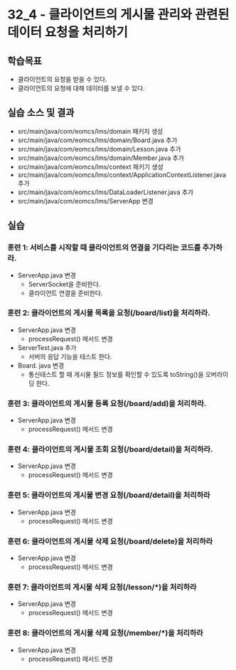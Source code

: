# 32_4 - 클라이언트의 게시물 관리와 관련된 데이터 요청을 처리하기

## 학습목표

- 클라이언트의 요청을 받을 수 있다.
- 클라이언트의 요청에 대해 데이터를 보낼 수 있다.  

## 실습 소스 및 결과

- src/main/java/com/eomcs/lms/domain 패키지 생성
- src/main/java/com/eomcs/lms/domain/Board.java 추가
- src/main/java/com/eomcs/lms/domain/Lesson.java 추가
- src/main/java/com/eomcs/lms/domain/Member.java 추가
- src/main/java/com/eomcs/lms/context 패키기 생성
- src/main/java/com/eomcs/lms/context/ApplicationContextListener.java 추가
- src/main/java/com/eomcs/lms/DataLoaderListener.java 추가
- src/main/java/com/eomcs/lms/ServerApp 변경

## 실습  

### 훈련 1: 서비스를 시작할 때 클라이언트의 연결을 기다리는 코드를 추가하라. 

- ServerApp.java 변경
  - ServerSocket을 준비한다. 
  - 클라이언트 연결을 준비한다. 
  
  
### 훈련 2: 클라이언트의 게시물 목록을 요청(/board/list)을 처리하라.
- ServerApp.java 변경
  - processRequest() 메서드 변경 
- ServerTest.java 추가
  - 서버의 응답 기능을 테스트 한다.
- Board. java 변경
  - 통신테스트 할 때 게시물 필드 정보를 확인할 수 있도록 toString()을 오버라이딩 한다. 

### 훈련 3: 클라이언트의 게시물 등록 요청(/board/add)을 처리하라.
- ServerApp.java 변경
  - processRequest() 메서드 변경 

### 훈련 4: 클라이언트의 게시물 조회 요청(/board/detail)을 처리하라.
- ServerApp.java 변경
  - processRequest() 메서드 변경  


### 훈련 5: 클라이언트의 게시물 변경 요청(/board/detail)을 처리하라
- ServerApp.java 변경
  - processRequest() 메서드 변경  
  
### 훈련 6: 클라이언트의 게시물 삭제 요청(/board/delete)을 처리하라
- ServerApp.java 변경
  - processRequest() 메서드 변경  
  
### 훈련 7: 클라이언트의 게시물 삭제 요청(/lesson/*)을 처리하라
- ServerApp.java 변경
  - processRequest() 메서드 변경  
  
### 훈련 8: 클라이언트의 게시물 삭제 요청(/member/*)을 처리하라
- ServerApp.java 변경
  - processRequest() 메서드 변경  
  
  
